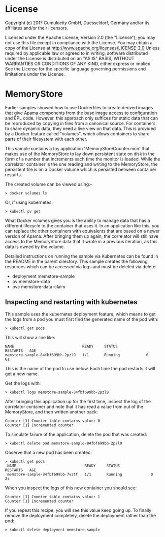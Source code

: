 License
=======
Copyright (c) 2017 Cumulocity GmbH, Duesseldorf, Germany and/or its affiliates and/or their licensors.

Licensed under the Apache License, Version 2.0 (the "License"); you may not use this
file except in compliance with the License. You may obtain a copy of the License at
http://www.apache.org/licenses/LICENSE-2.0
Unless required by applicable law or agreed to in writing, software distributed under the
License is distributed on an "AS IS" BASIS, WITHOUT WARRANTIES OR CONDITIONS OF ANY KIND,
either express or implied. 
See the License for the specific language governing permissions and limitations under the License.


MemoryStore
===========
Earlier samples showed how to use Dockerfiles to create derived images that
give Apama components from the base image access to configuration and EPL
code. However, this approach only suffices for static data that can be
reproduced by copying in files from a canonical source. For containers to share
dynamic data, they need a live view on that data. This is provided by a Docker
feature called "volumes", which allows containers to share parts of their
filesystem with each other.

This sample contains a toy application 'MemoryStoreCounter.mon' that makes use
of the MemoryStore to lay down persistent state on disk in the form of a
number that increments each time the monitor is loaded. While the correlator
container is the one reading and writing to the MemoryStore, the persistent
file is on a Docker volume which is persisted between container restarts.

The created volume can be viewed using:-

    > docker volumes ls

Or, if using kubernetes:

    > kubectl pv get

What Docker volumes gives you is the ability to manage data that has a
different lifecycle to the container that uses it. In an application like
this, you can replace the other containers with equivalents that are based on
a newer version of Apama. After bringing them up again, the correlator will
still have access to the MemoryStore data that it wrote in a previous
iteration, as this data is owned by the volume.

Detailed instructions on running the sample via Kubernetes can be found in the README in the parent
directory. This sample creates the following
resources which can be accessed via logs and must be deleted via delete:

* deployment memstore-sample
* pv memstore-data
* pvc memstore-data-claim

Inspecting and restarting with kubernetes
-----------------------------------------

This sample uses the kubernetes deployment feature, which means to get
the logs from a pod you must first find the generated name of the pod with:

    > kubectl get pods

This will show a line like:

    NAME                               READY     STATUS             RESTARTS   AGE
    memstore-sample-84fbf699bb-2pzl9   1/1       Running            0          6s

This is the name of the pod to use below. Each time the pod restarts it will
get a new name.

Get the logs with:

    > kubectl logs memstore-sample-84fbf699bb-2pzl9

After bringing this application up for the first time, inspect the log of the
correlator container and note that it has read a value from out of the
MemoryStore, and then written another back:

    Counter [1] Counter table contains value: 0
    Counter [1] Incremented counter

To simulate failure of the application, delete the pod that was created:

    > kubectl delete pod memstore-sample-84fbf699bb-2pzl9

Observe that a new pod has been created:

    > kubectl get pods
	 NAME                               READY     STATUS              RESTARTS   AGE
	 memstore-sample-84fbf699bb-7vztf   1/1       Running             0          2s

When you inspect the logs of this new container you should see:

    Counter [1] Counter table contains value: 1
    Counter [1] Incremented counter

If you repeat this recipe, you will see this value keep going up. To finally remove
the deployment completely, delete the deployment rather than the pod:

    > kubectl delete deployment memstore-sample
